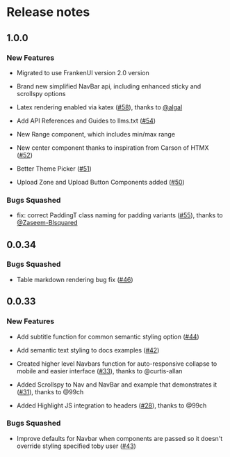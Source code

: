 # Release notes

<!-- do not remove -->

## 1.0.0

### New Features

- Migrated to use FrankenUI version 2.0 version

- Brand new simplified NavBar api, including enhanced sticky and scrollspy options

- Latex rendering enabled via katex ([#58](https://github.com/AnswerDotAI/MonsterUI/pull/58)), thanks to [@algal](https://github.com/algal)

- Add API References and Guides to llms.txt ([#54](https://github.com/AnswerDotAI/MonsterUI/issues/54))

- New Range component, which includes min/max range

- New center component thanks to inspiration from Carson of HTMX ([#52](https://github.com/AnswerDotAI/MonsterUI/issues/52))

- Better Theme Picker ([#51](https://github.com/AnswerDotAI/MonsterUI/issues/51))

- Upload Zone and Upload Button Components added ([#50](https://github.com/AnswerDotAI/MonsterUI/issues/50))

### Bugs Squashed

- fix: correct PaddingT class naming for padding variants ([#55](https://github.com/AnswerDotAI/MonsterUI/pull/55)), thanks to [@Zaseem-BIsquared](https://github.com/Zaseem-BIsquared)


## 0.0.34


### Bugs Squashed

- Table markdown rendering bug fix ([#46](https://github.com/AnswerDotAI/MonsterUI/issues/46))


## 0.0.33

### New Features

- Add subtitle function for common semantic styling option ([#44](https://github.com/AnswerDotAI/MonsterUI/pull/44))

- Add semantic text styling to docs examples ([#42](https://github.com/AnswerDotAI/MonsterUI/pull/42))

- Created higher level Navbars function for auto-responsive collapse to mobile and easier interface ([#33](https://github.com/AnswerDotAI/MonsterUI/issues/33)), thanks to @curtis-allan

- Added Scrollspy to Nav and NavBar and example that demonstrates it ([#31](https://github.com/AnswerDotAI/MonsterUI/issues/31)), thanks to @99ch

- Added Highlight JS integration to headers ([#28](https://github.com/AnswerDotAI/MonsterUI/issues/28)), thanks to @99ch

### Bugs Squashed

- Improve defaults for Navbar when components are passed so it doesn't override styling specified toby user  ([#43](https://github.com/AnswerDotAI/MonsterUI/pull/43))


